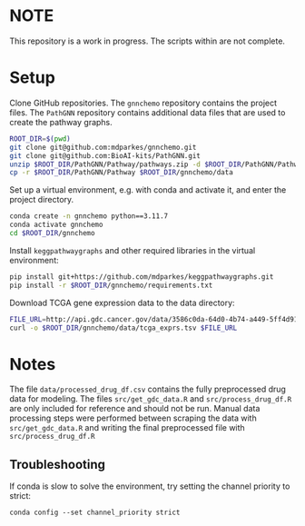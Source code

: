 # NOTE
This repository is a work in progress. The scripts within are not complete.


# Setup
Clone GitHub repositories. The `gnnchemo` repository contains the project files. The `PathGNN` repository contains 
additional data files that are used to create the pathway graphs.
```bash
ROOT_DIR=$(pwd)
git clone git@github.com:mdparkes/gnnchemo.git
git clone git@github.com:BioAI-kits/PathGNN.git
unzip $ROOT_DIR/PathGNN/Pathway/pathways.zip -d $ROOT_DIR/PathGNN/Pathway
cp -r $ROOT_DIR/PathGNN/Pathway $ROOT_DIR/gnnchemo/data
```
Set up a virtual environment, e.g. with conda and activate it, and enter the project directory.
```bash
conda create -n gnnchemo python==3.11.7
conda activate gnnchemo
cd $ROOT_DIR/gnnchemo
```
Install `keggpathwaygraphs` and other required libraries in the virtual environment:
```bash
pip install git+https://github.com/mdparkes/keggpathwaygraphs.git
pip install -r $ROOT_DIR/gnnchemo/requirements.txt
```
Download TCGA gene expression data to the data directory:
```bash
FILE_URL=http://api.gdc.cancer.gov/data/3586c0da-64d0-4b74-a449-5ff4d9136611
curl -o $ROOT_DIR/gnnchemo/data/tcga_exprs.tsv $FILE_URL
```

# Notes
The file `data/processed_drug_df.csv` contains the fully preprocessed drug data for modeling. The files 
`src/get_gdc_data.R` and `src/process_drug_df.R` are only included for reference and should not be run. Manual data 
processing steps were performed between scraping the data with `src/get_gdc_data.R` and writing the final 
preprocessed file with `src/process_drug_df.R`


## Troubleshooting

If conda is slow to solve the environment, try setting the channel priority to strict:

```commandline
conda config --set channel_priority strict
```

